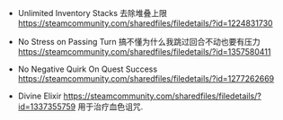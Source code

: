 

- Unlimited Inventory Stacks
去除堆叠上限
https://steamcommunity.com/sharedfiles/filedetails/?id=1224831730

- No Stress on Passing Turn
搞不懂为什么我跳过回合不动也要有压力
https://steamcommunity.com/sharedfiles/filedetails/?id=1357580411

- No Negative Quirk On Quest Success
https://steamcommunity.com/sharedfiles/filedetails/?id=1277262669

- Divine Elixir
https://steamcommunity.com/sharedfiles/filedetails/?id=1337355759
用于治疗血色诅咒.